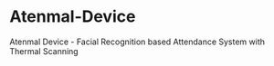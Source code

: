 # Atenmal-Device
Atenmal Device - Facial Recognition based Attendance System with Thermal Scanning 
